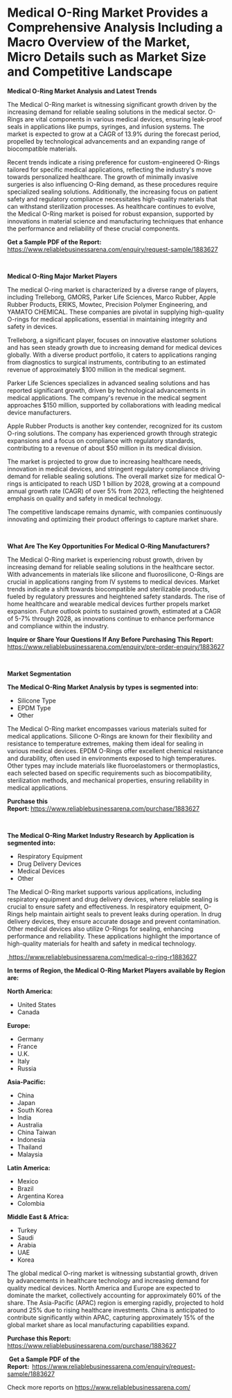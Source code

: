 <p><h1>Medical O-Ring Market Provides a Comprehensive Analysis Including a Macro Overview of the Market, Micro Details such as Market Size and Competitive Landscape</h1></p><p><strong>Medical O-Ring Market Analysis and Latest Trends</strong></p>
<p><p>The Medical O-Ring market is witnessing significant growth driven by the increasing demand for reliable sealing solutions in the medical sector. O-Rings are vital components in various medical devices, ensuring leak-proof seals in applications like pumps, syringes, and infusion systems. The market is expected to grow at a CAGR of 13.9% during the forecast period, propelled by technological advancements and an expanding range of biocompatible materials. </p><p>Recent trends indicate a rising preference for custom-engineered O-Rings tailored for specific medical applications, reflecting the industry's move towards personalized healthcare. The growth of minimally invasive surgeries is also influencing O-Ring demand, as these procedures require specialized sealing solutions. Additionally, the increasing focus on patient safety and regulatory compliance necessitates high-quality materials that can withstand sterilization processes. As healthcare continues to evolve, the Medical O-Ring market is poised for robust expansion, supported by innovations in material science and manufacturing techniques that enhance the performance and reliability of these crucial components.</p></p>
<p><strong>Get a Sample PDF of the Report:&nbsp;</strong> <a href="https://www.reliablebusinessarena.com/enquiry/request-sample/1883627?utm_campaign=2984&utm_medium=2&utm_source=Github&utm_content=ia&utm_term=03042025&utm_id=medical-o-ring">https://www.reliablebusinessarena.com/enquiry/request-sample/1883627</a></p>
<p>&nbsp;</p>
<p><strong>Medical O-Ring Major Market Players</strong></p>
<p><p>The medical O-ring market is characterized by a diverse range of players, including Trelleborg, GMORS, Parker Life Sciences, Marco Rubber, Apple Rubber Products, ERIKS, Mowtec, Precision Polymer Engineering, and YAMATO CHEMICAL. These companies are pivotal in supplying high-quality O-rings for medical applications, essential in maintaining integrity and safety in devices.</p><p>Trelleborg, a significant player, focuses on innovative elastomer solutions and has seen steady growth due to increasing demand for medical devices globally. With a diverse product portfolio, it caters to applications ranging from diagnostics to surgical instruments, contributing to an estimated revenue of approximately $100 million in the medical segment.</p><p>Parker Life Sciences specializes in advanced sealing solutions and has reported significant growth, driven by technological advancements in medical applications. The company's revenue in the medical segment approaches $150 million, supported by collaborations with leading medical device manufacturers.</p><p>Apple Rubber Products is another key contender, recognized for its custom O-ring solutions. The company has experienced growth through strategic expansions and a focus on compliance with regulatory standards, contributing to a revenue of about $50 million in its medical division.</p><p>The market is projected to grow due to increasing healthcare needs, innovation in medical devices, and stringent regulatory compliance driving demand for reliable sealing solutions. The overall market size for medical O-rings is anticipated to reach USD 1 billion by 2028, growing at a compound annual growth rate (CAGR) of over 5% from 2023, reflecting the heightened emphasis on quality and safety in medical technology. </p><p>The competitive landscape remains dynamic, with companies continuously innovating and optimizing their product offerings to capture market share.</p></p>
<p>&nbsp;</p>
<p><strong>What Are The Key Opportunities For Medical O-Ring Manufacturers?</strong></p>
<p><p>The Medical O-Ring market is experiencing robust growth, driven by increasing demand for reliable sealing solutions in the healthcare sector. With advancements in materials like silicone and fluorosilicone, O-Rings are crucial in applications ranging from IV systems to medical devices. Market trends indicate a shift towards biocompatible and sterilizable products, fueled by regulatory pressures and heightened safety standards. The rise of home healthcare and wearable medical devices further propels market expansion. Future outlook points to sustained growth, estimated at a CAGR of 5-7% through 2028, as innovations continue to enhance performance and compliance within the industry.</p></p>
<p><strong>Inquire or Share Your Questions If Any Before Purchasing This Report:</strong> <a href="https://www.reliablebusinessarena.com/enquiry/pre-order-enquiry/1883627?utm_campaign=2984&utm_medium=2&utm_source=Github&utm_content=ia&utm_term=03042025&utm_id=medical-o-ring">https://www.reliablebusinessarena.com/enquiry/pre-order-enquiry/1883627</a></p>
<p>&nbsp;</p>
<p><strong>Market Segmentation</strong></p>
<p><strong>The Medical O-Ring Market Analysis by types is segmented into:</strong></p>
<p><ul><li>Silicone Type</li><li>EPDM Type</li><li>Other</li></ul></p>
<p><p>The Medical O-Ring market encompasses various materials suited for medical applications. Silicone O-Rings are known for their flexibility and resistance to temperature extremes, making them ideal for sealing in various medical devices. EPDM O-Rings offer excellent chemical resistance and durability, often used in environments exposed to high temperatures. Other types may include materials like fluoroelastomers or thermoplastics, each selected based on specific requirements such as biocompatibility, sterilization methods, and mechanical properties, ensuring reliability in medical applications.</p></p>
<p><strong>Purchase this Report:&nbsp;</strong><a href="https://www.reliablebusinessarena.com/purchase/1883627?utm_campaign=2984&utm_medium=2&utm_source=Github&utm_content=ia&utm_term=03042025&utm_id=medical-o-ring">https://www.reliablebusinessarena.com/purchase/1883627</a></p>
<p>&nbsp;</p>
<p><strong>The Medical O-Ring Market Industry Research by Application is segmented into:</strong></p>
<p><ul><li>Respiratory Equipment</li><li>Drug Delivery Devices</li><li>Medical Devices</li><li>Other</li></ul></p>
<p><p>The Medical O-Ring market supports various applications, including respiratory equipment and drug delivery devices, where reliable sealing is crucial to ensure safety and effectiveness. In respiratory equipment, O-Rings help maintain airtight seals to prevent leaks during operation. In drug delivery devices, they ensure accurate dosage and prevent contamination. Other medical devices also utilize O-Rings for sealing, enhancing performance and reliability. These applications highlight the importance of high-quality materials for health and safety in medical technology.</p></p>
<p><a href="https://www.reliablebusinessarena.com/medical-o-ring-r1883627?utm_campaign=2984&utm_medium=2&utm_source=Github&utm_content=ia&utm_term=03042025&utm_id=medical-o-ring">&nbsp;https://www.reliablebusinessarena.com/medical-o-ring-r1883627</a></p>
<p><strong>In terms of Region, the Medical O-Ring Market Players available by Region are:</strong></p>
<p>
    <p> <strong> North America: </strong>
        <ul>
            <li>United States</li>
            <li>Canada</li>
        </ul>
        </p> 
    <p> <strong> Europe: </strong>
        <ul>
            <li>Germany</li>
            <li>France</li>
            <li>U.K.</li>
            <li>Italy</li>
            <li>Russia</li>
        </ul>
        </p> 
    <p> <strong> Asia-Pacific: </strong>
        <ul>
            <li>China</li>
            <li>Japan</li>
            <li>South Korea</li>
            <li>India</li>
            <li>Australia</li>
            <li>China Taiwan</li>
            <li>Indonesia</li>
            <li>Thailand</li>
            <li>Malaysia</li>
        </ul>
        </p> 
    <p> <strong> Latin America: </strong>
        <ul>
            <li>Mexico</li>
            <li>Brazil</li>
            <li>Argentina Korea</li>
            <li>Colombia</li>
        </ul>
        </p> 
    <p> <strong> Middle East & Africa: </strong>
        <ul>
            <li>Turkey</li>
            <li>Saudi</li>
            <li>Arabia</li>
            <li>UAE</li>
            <li>Korea</li>
        </ul>
    </p>
    </p>
<p><p>The global medical O-ring market is witnessing substantial growth, driven by advancements in healthcare technology and increasing demand for quality medical devices. North America and Europe are expected to dominate the market, collectively accounting for approximately 60% of the share. The Asia-Pacific (APAC) region is emerging rapidly, projected to hold around 25% due to rising healthcare investments. China is anticipated to contribute significantly within APAC, capturing approximately 15% of the global market share as local manufacturing capabilities expand.</p></p>
<p><strong>Purchase this Report: </strong><a href="https://www.reliablebusinessarena.com/purchase/1883627?utm_campaign=2984&utm_medium=2&utm_source=Github&utm_content=ia&utm_term=03042025&utm_id=medical-o-ring">https://www.reliablebusinessarena.com/purchase/1883627</a></p>
<p>&nbsp;<strong>Get a Sample PDF of the Report:&nbsp;&nbsp;</strong><a href="https://www.reliablebusinessarena.com/enquiry/request-sample/1883627?utm_campaign=2984&utm_medium=2&utm_source=Github&utm_content=ia&utm_term=03042025&utm_id=medical-o-ring">https://www.reliablebusinessarena.com/enquiry/request-sample/1883627</a></p>
<p><strong></strong></p>
<p>Check more reports on <a href="https://www.reliablebusinessarena.com/?utm_campaign=2984&utm_medium=2&utm_source=Github&utm_content=ia&utm_term=03042025&utm_id=medical-o-ring">https://www.reliablebusinessarena.com/</a></p>
